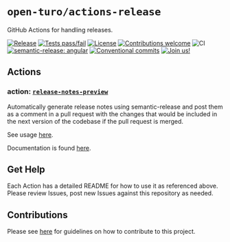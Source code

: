 # `open-turo/actions-release`

GitHub Actions for handling releases.

[![Release](https://img.shields.io/github/v/release/open-turo/actions-release)](https://github.com/open-turo/actions-release/releases/)
[![Tests pass/fail](https://img.shields.io/github/workflow/status/open-turo/actions-release/CI)](https://github.com/open-turo/actions-release/actions/)
[![License](https://img.shields.io/github/license/open-turo/actions-release)](./LICENSE)
[![Contributions welcome](https://img.shields.io/badge/contributions-welcome-brightgreen.svg)](https://github.com/dwyl/esta/issues)
![CI](https://github.com/open-turo/actions-release/actions/workflows/release.yaml/badge.svg)
[![semantic-release: angular](https://img.shields.io/badge/semantic--release-angular-e10079?logo=semantic-release)](https://github.com/semantic-release/semantic-release)
[![Conventional commits](https://img.shields.io/badge/conventional%20commits-1.0.2-%23FE5196?logo=conventionalcommits&logoColor=white)](https://conventionalcommits.org)
[![Join us!](https://img.shields.io/badge/Turo-Join%20us%21-593CFB.svg)](https://turo.com/jobs)

## Actions

### action: [`release-notes-preview`](./lint-release-notes)

Automatically generate release notes using semantic-release and post them as a comment in a pull request with the changes that would be included in the next version of the codebase if the pull request is merged.

See usage [here](lint-release-notes/README.md#usage).

Documentation is found [here](lint-release-notes/README.md).

## Get Help

Each Action has a detailed README for how to use it as referenced above. Please review Issues, post new Issues against this repository as needed.

## Contributions

Please see [here](https://github.com/open-turo/contributions) for guidelines on how to contribute to this project.
